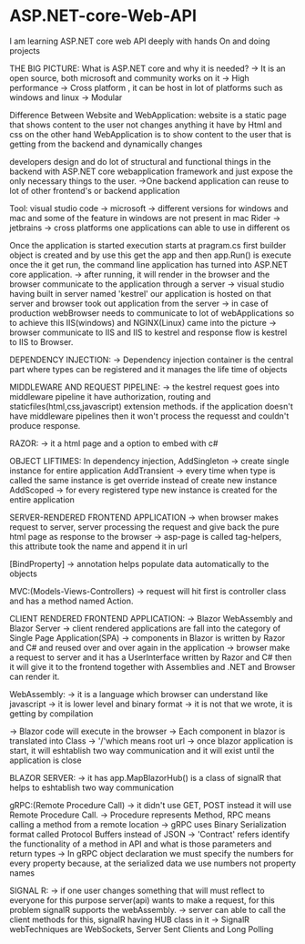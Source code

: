 # ASP.NET-core-Web-API
I am learning ASP.NET core web API deeply with hands On and doing projects  

THE BIG PICTURE:
What is ASP.NET core and why it is needed?
-> It is an open source, both microsoft and community works on it
-> High performance
-> Cross platform , it can be host in lot of platforms such as windows and linux
-> Modular

Difference Between Website and WebApplication:
website is a static page that shows content to the user not changes anything it have by Html and css
on the other hand WebApplication is to show content to the user that is getting from the backend and dynamically changes

developers design and do lot of structural and functional things in the backend with ASP.NET core webapplication framework and just expose the only necessary things to the user.
->One backend application can reuse to lot of other frontend's or backend application

Tool:
visual studio code -> microsoft -> different versions for windows and mac and some of the feature in windows are not present in mac
Rider -> jetbrains -> cross platforms one applications can able to use in different os

Once the application is started execution starts at pragram.cs first builder object is created and by use this get the app and then app.Run() is execute once the it get run, the command line application has turned into ASP.NET core application.
-> after running, it will render in the browser and the browser communicate to the application through a server
-> visual studio having built in server named 'kestrel' our application is hosted on that server and browser took out application from the server
-> in case of production webBrowser needs to communicate to lot of webApplications so to achieve this IIS(windows) and NGINX(Linux) came into the picture
-> browser communicate to IIS and IIS to kestrel and response flow is kestrel to IIS to Browser.

DEPENDENCY INJECTION:
-> Dependency injection container is the central part where types can be registered and it manages the life time of objects

MIDDLEWARE AND REQUEST PIPELINE:
-> the kestrel request goes into middleware pipeline it have authorization, routing and staticfiles(html,css,javascript) extension methods. if the application doesn't have middleware pipelines then it won't process the requesst and couldn't produce response.

RAZOR:
-> it a html page and a option to embed with c#

OBJECT LIFTIMES:
In dependency injection, AddSingleton -> create single instance for entire application
AddTransient -> every time when type is called the same instance is get override instead of create new instance
AddScoped -> for every registered type new instance is created for the entire application

SERVER-RENDERED FRONTEND APPLICATION
-> when browser makes request to server, server processing the request and give back the pure html page as response to the browser
-> asp-page is called tag-helpers, this attribute took the name and append it in url

[BindProperty] -> annotation helps populate data automatically to the objects

MVC:(Models-Views-Controllers)
-> request will hit first is controller class and has a method named Action.

CLIENT RENDERED FRONTEND APPLICATION:
-> Blazor WebAssembly and Blazor Server
-> client rendered applications are fall into the category of Single Page Application(SPA)
-> components in Blazor is written by Razor and C# and reused over and over again in the application
-> browser make a request to server and it has a UserInterface written by Razor and C# then it will give it to the frontend together with Assemblies and .NET and Browser can render it.

WebAssembly: -> it is a language which browser can understand like javascript
             -> it is lower level and binary format
             -> it is not that we wrote, it is getting by compilation

-> Blazor code will execute in the browser 
-> Each component in blazor is translated into Class
-> '/'which means root url
-> once blazor application is start, it will eshtablish two way communication and it will exist until the application is close

BLAZOR SERVER:
-> it has app.MapBlazorHub() is a class of signalR that helps to eshtablish two way communication

gRPC:(Remote Procedure Call)
-> it didn't use GET, POST instead it will use Remote Procedure Call.
-> Procedure represents Method, RPC means calling a method from a remote location
-> gRPC uses Binary Serialization format called Protocol Buffers instead of JSON
-> 'Contract' refers identify the functionality of a method in API and what is those parameters and return types
-> In gRPC object declaration we must specify the numbers for every property because, at the serialized data we use numbers not property names

SIGNAL R:
-> if one user changes something that will must reflect to everyone for this purpose server(api) wants to make a request, for this problem signalR supports the webAssembly.
-> server can able to call the client methods for this, signalR having HUB class in it
-> SignalR webTechniques are WebSockets, Server Sent Clients and Long Polling